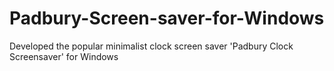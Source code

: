 # Padbury-Screen-saver-for-Windows
Developed the popular minimalist clock screen saver 'Padbury Clock Screensaver' for Windows
